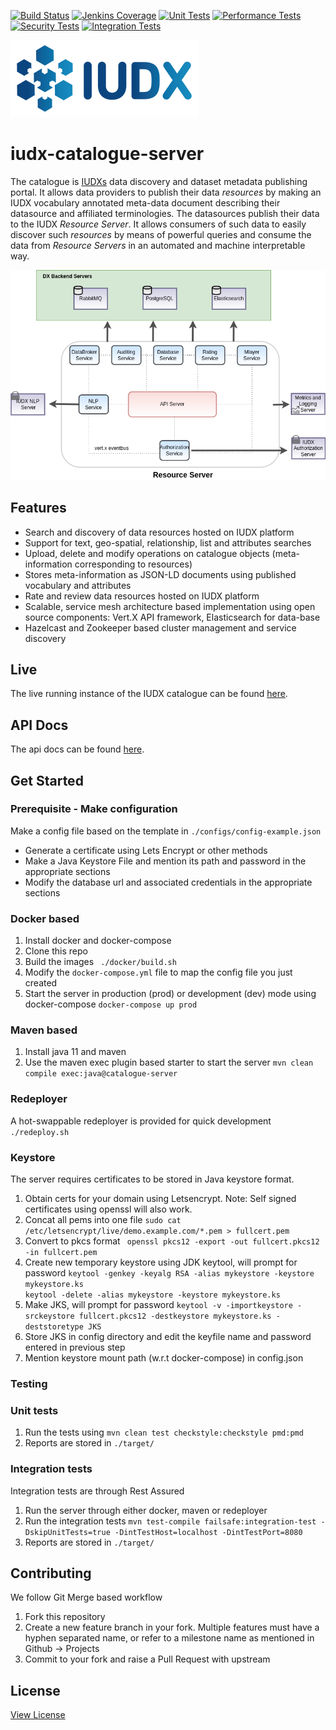 
[![Build Status](https://img.shields.io/jenkins/build?jobUrl=https%3A%2F%2Fjenkins.iudx.io%2Fjob%2Fiudx%2520catalogue%2520%28master%29%2520pipeline%2F)](https://jenkins.iudx.io/job/iudx%20catalogue%20(master)%20pipeline/lastBuild/)
[![Jenkins Coverage](https://img.shields.io/jenkins/coverage/jacoco?jobUrl=https%3A%2F%2Fjenkins.iudx.io%2Fjob%2Fiudx%2520catalogue%2520%28master%29%2520pipeline%2F)](https://jenkins.iudx.io/job/iudx%20catalogue%20(master)%20pipeline/lastBuild/jacoco/)
[![Unit Tests](https://img.shields.io/jenkins/tests?jobUrl=https%3A%2F%2Fjenkins.iudx.io%2Fjob%2Fiudx%2520catalogue%2520%28master%29%2520pipeline%2F&label=unit%20tests)](https://jenkins.iudx.io/job/iudx%20catalogue%20(master)%20pipeline/lastBuild/testReport/)
[![Performance Tests](https://img.shields.io/jenkins/build?jobUrl=https%3A%2F%2Fjenkins.iudx.io%2Fjob%2Fiudx%2520catalogue%2520%28master%29%2520pipeline%2F&label=performance%20tests)](https://jenkins.iudx.io/job/iudx%20catalogue%20(master)%20pipeline/lastBuild/performance/)
[![Security Tests](https://img.shields.io/jenkins/build?jobUrl=https%3A%2F%2Fjenkins.iudx.io%2Fjob%2Fiudx%2520catalogue%2520%28master%29%2520pipeline%2F&label=security%20tests)](https://jenkins.iudx.io/job/iudx%20catalogue%20(master)%20pipeline/lastBuild/zap/)
[![Integration Tests](https://img.shields.io/jenkins/build?jobUrl=https%3A%2F%2Fjenkins.iudx.io%2Fjob%2Fiudx%2520catalogue%2520%28master%29%2520pipeline%2F&label=integration%20tests)](https://jenkins.iudx.io/job/iudx%20catalogue%20(master)%20pipeline/lastBuild/Integration_20Test_20Report/)

![IUDX](./docs/iudx.png)
# iudx-catalogue-server
The catalogue is [IUDXs](https://iudx.org.in) data discovery and dataset metadata publishing portal.
It allows data providers to publish their data *resources* by making an IUDX vocabulary annotated meta-data document describing their datasource and affiliated terminologies.
The datasources publish their data to the IUDX *Resource Server*.
It allows consumers of such data to easily discover such *resources* by means of powerful
queries and consume the data from *Resource Servers* in an automated and machine interpretable way.

<p align="center">
<img src="./docs/cat_overview.png">
</p>


## Features
- Search and discovery of data resources hosted on IUDX platform
- Support for text, geo-spatial, relationship, list and attributes searches
- Upload, delete and modify operations on catalogue objects (meta-information corresponding to resources)
- Stores meta-information as JSON-LD documents using published vocabulary and attributes
- Rate and review data resources hosted on IUDX platform
- Scalable, service mesh architecture based implementation using open source components: Vert.X API framework, Elasticsearch for data-base
- Hazelcast and Zookeeper based cluster management and service discovery


## Live 
The live running instance of the IUDX catalogue can be found [here](https://catalogue.iudx.org.in).

## API Docs 
The api docs can be found [here](https://catalogue.iudx.org.in/apis).



## Get Started

### Prerequisite - Make configuration
Make a config file based on the template in `./configs/config-example.json` 
- Generate a certificate using Lets Encrypt or other methods
- Make a Java Keystore File and mention its path and password in the appropriate sections
- Modify the database url and associated credentials in the appropriate sections

### Docker based
1. Install docker and docker-compose
2. Clone this repo
3. Build the images 
   ` ./docker/build.sh`
4. Modify the `docker-compose.yml` file to map the config file you just created
5. Start the server in production (prod) or development (dev) mode using docker-compose 
   ` docker-compose up prod `


### Maven based
1. Install java 11 and maven
2. Use the maven exec plugin based starter to start the server 
   `mvn clean compile exec:java@catalogue-server`

### Redeployer
A hot-swappable redeployer is provided for quick development 
`./redeploy.sh`


### Keystore
The server requires certificates to be stored in Java keystore format.
1. Obtain certs for your domain using Letsencrypt. Note: Self signed certificates using openssl will also work.
2. Concat all pems into one file 
`sudo cat /etc/letsencrypt/live/demo.example.com/*.pem > fullcert.pem`
3. Convert to pkcs format 
` openssl pkcs12 -export -out fullcert.pkcs12 -in fullcert.pem`
4. Create new temporary keystore using JDK keytool, will prompt for password 
`keytool -genkey -keyalg RSA -alias mykeystore -keystore mykeystore.ks`  
`keytool -delete -alias mykeystore -keystore mykeystore.ks` 
5. Make JKS, will prompt for password 
`keytool -v -importkeystore -srckeystore fullcert.pkcs12 -destkeystore mykeystore.ks -deststoretype JKS`
6. Store JKS in config directory and edit the keyfile name and password entered in previous step
7. Mention keystore mount path (w.r.t docker-compose) in config.json



### Testing

### Unit tests
1. Run the tests using `mvn clean test checkstyle:checkstyle pmd:pmd`  
2. Reports are stored in `./target/`


### Integration tests
Integration tests are through Rest Assured 
1. Run the server through either docker, maven or redeployer
2. Run the integration tests `mvn test-compile failsafe:integration-test -DskipUnitTests=true -DintTestHost=localhost -DintTestPort=8080`
3. Reports are stored in `./target/`



## Contributing
We follow Git Merge based workflow 
1. Fork this repository
2. Create a new feature branch in your fork. Multiple features must have a hyphen separated name, or refer to a milestone name as mentioned in Github -> Projects  
4. Commit to your fork and raise a Pull Request with upstream


## License
[View License](./LICENSE)
